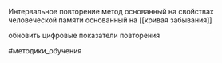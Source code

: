 Интервальное повторение метод основанный на свойствах человеческой памяти  основанный на [[кривая забывания]]

обновить цифровые показатели повторения

#методики_обучения 